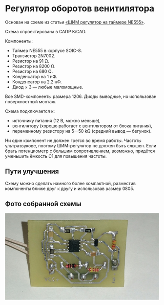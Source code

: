 # Регулятор оборотов венитилятора

Основан на схеме из статьи [«ШИМ регулятор на таймере NE555»](http://easyelectronics.ru/shim-regulyator-na-tajmere-ne555.html).

Схема спроектирована в САПР KiCAD.

Компоненты:

- Таймер NE555 в корпусе SOIC-8.
- Транзистор 2N7002.
- Резистор на 91 Ω.
- Резистор на 8200 Ω.
- Резистор на 680 Ω.
- Конденсатор на 1 нФ.
- Конденсатор на 2.2 нФ.
- Диод × 3 — любые маломощные.

Все SMD-компоненты размера 1206. Диоды выводные, но использован поверхностный монтаж.

Схема подключается к:

- источнику питания (12 В, можно меньше),
- вентилятору (хорошо работает с вентилятором от блока питания),
- переменному резистору на 5—50 kΩ (средний вывод — бегунок).

Ни один компонент не должен грется во время работы. Частоты ультразвукове, поэтому ШИМ-регулятор не должен быть слышен. Если брать потенциометр с большим сопротивлением, возможно, придётся уменьшить ёмкость C1 для повышения частоты.

## Пути улучшения

Схему можно сделать намного более компактной, разместив компоненты ближе друг к другу и использовав размер 0805.

## Фото собранной схемы
![Собранная схема](photo.jpg)
